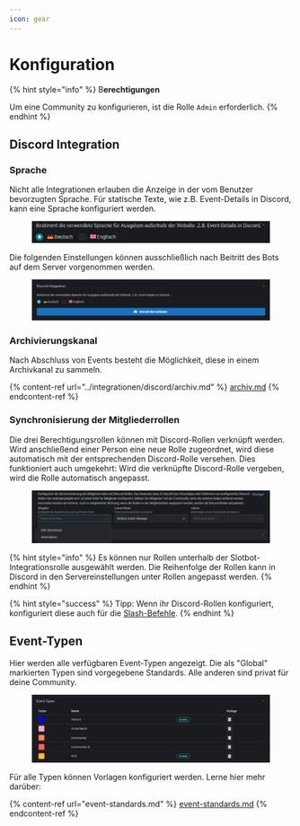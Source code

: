 ```yaml
---
icon: gear
---
```


# Konfiguration

{% hint style="info" %}
B**erechtigungen**

Um eine Community zu konfigurieren, ist die Rolle `Admin` erforderlich.
{% endhint %}

## Discord Integration

### Sprache

Nicht alle Integrationen erlauben die Anzeige in der vom Benutzer bevorzugten Sprache. Für statische Texte, wie z.B. Event-Details in Discord, kann eine Sprache konfiguriert werden.

<figure><img src="../.gitbook/assets/Slotbot-Guild-Language.png" alt=""><figcaption></figcaption></figure>



Die folgenden Einstellungen können ausschließlich nach Beitritt des Bots auf dem Server vorgenommen werden.

<figure><img src="../.gitbook/assets/Slotbot-Guild-MissingInvite.png" alt=""><figcaption></figcaption></figure>

### Archivierungskanal

Nach Abschluss von Events besteht die Möglichkeit, diese in einem Archivkanal zu sammeln.

{% content-ref url="../integrationen/discord/archiv.md" %}
[archiv.md](../integrationen/discord/archiv.md)
{% endcontent-ref %}

### Synchronisierung der Mitgliederrollen

Die drei Berechtigungsrollen können mit Discord-Rollen verknüpft werden. Wird anschließend einer Person eine neue Rolle zugeordnet, wird diese automatisch mit der entsprechenden Discord-Rolle versehen. Dies funktioniert auch umgekehrt: Wird die verknüpfte Discord-Rolle vergeben, wird die Rolle automatisch angepasst.

<figure><img src="../.gitbook/assets/Slotbot-Guild-RoleSync.png" alt=""><figcaption></figcaption></figure>

{% hint style="info" %}
Es können nur Rollen unterhalb der Slotbot-Integrationsrolle ausgewählt werden. Die Reihenfolge der Rollen kann in Discord in den Servereinstellungen unter Rollen angepasst werden.
{% endhint %}

{% hint style="success" %}
Tipp: Wenn ihr Discord-Rollen konfiguriert, konfiguriert diese auch für die [Slash-Befehle](../integrationen/discord/empfohlene-konfiguration.md).
{% endhint %}

## Event-Typen

Hier werden alle verfügbaren Event-Typen angezeigt. Die als "Global" markierten Typen sind vorgegebene Standards. Alle anderen sind privat für deine Community.

<figure><img src="../.gitbook/assets/Slotbot-Guild-EventTypes.png" alt=""><figcaption></figcaption></figure>

Für alle Typen können Vorlagen konfiguriert werden. Lerne hier mehr darüber:

{% content-ref url="event-standards.md" %}
[event-standards.md](event-standards.md)
{% endcontent-ref %}
